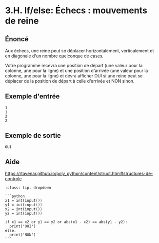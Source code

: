 # 3.H. If/else: Échecs : mouvements de reine

## **Énoncé**

Aux échecs, une reine peut se déplacer horizontalement, verticalement et en diagonale d'un nombre quelconque de cases.

Votre programme recevra une position de départ (une valeur pour la colonne, une pour la ligne) et une position d'arrivée (une valeur pour la colonne, une pour la ligne) et devra afficher OUI si une reine peut se déplacer de la position de départ à celle d'arrivée et NON sinon.






## Exemple d'entrée

```
1
1
2
2
```

## Exemple de sortie

```
OUI
```

## Aide

https://rtavenar.github.io/poly_python/content/struct.html#structures-de-controle

<div id="pad"></div>
            <script>Pythonpad('pad', {'title': 'Testez votre solution ici', 'src': '# Lire un entier :\n# a = int(input())\n# Afficher une valeur :\n# print(a)'})</script>


````{admonition} Cliquez ici pour voir la solution
:class: tip, dropdown

```python
x1 = int(input())
y1 = int(input())
x2 = int(input())
y2 = int(input())

if x1 == x2 or y1 == y2 or abs(x1 - x2) == abs(y1 - y2):
  print('OUI')
else:
  print('NON')
```
````
